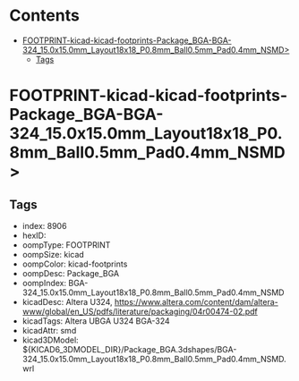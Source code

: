 



Contents
========

* [FOOTPRINT-kicad-kicad-footprints-Package_BGA-BGA-324_15.0x15.0mm_Layout18x18_P0.8mm_Ball0.5mm_Pad0.4mm_NSMD>](#footprint-kicad-kicad-footprints-package_bga-bga-324_150x150mm_layout18x18_p08mm_ball05mm_pad04mm_nsmd)
	* [Tags](#tags)

# FOOTPRINT-kicad-kicad-footprints-Package_BGA-BGA-324_15.0x15.0mm_Layout18x18_P0.8mm_Ball0.5mm_Pad0.4mm_NSMD>

## Tags

- index: 8906
- hexID: 
- oompType: FOOTPRINT
- oompSize: kicad
- oompColor: kicad-footprints
- oompDesc: Package_BGA
- oompIndex: BGA-324_15.0x15.0mm_Layout18x18_P0.8mm_Ball0.5mm_Pad0.4mm_NSMD
- kicadDesc: Altera U324, https://www.altera.com/content/dam/altera-www/global/en_US/pdfs/literature/packaging/04r00474-02.pdf
- kicadTags: Altera UBGA U324 BGA-324
- kicadAttr: smd
- kicad3DModel: ${KICAD6_3DMODEL_DIR}/Package_BGA.3dshapes/BGA-324_15.0x15.0mm_Layout18x18_P0.8mm_Ball0.5mm_Pad0.4mm_NSMD.wrl
